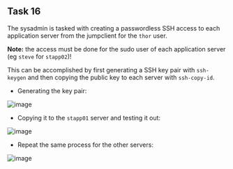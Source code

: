 ## Task 16

The sysadmin is tasked with creating a passwordless SSH access to each application server from the jumpclient for the `thor` user.

__Note:__ the access must be done for the sudo user of each application server (eg `steve` for `stapp02`)!

This can be accomplished by first generating a SSH key pair with `ssh-keygen` and then copying the public key to each server with `ssh-copy-id`.

- Generating the key pair:

![image](https://github.com/kmilach/kodekloud-engineer/assets/53876300/df890b84-29fe-4bac-b8d1-02fc0580287d)

- Copying it to the `stapp01` server and testing it out:

![image](https://github.com/kmilach/kodekloud-engineer/assets/53876300/cad396eb-8101-4c1c-a9e7-767aa0866f4f)

- Repeat the same process for the other servers:

![image](https://github.com/kmilach/kodekloud-engineer/assets/53876300/295c4a33-c9de-4d2e-839d-516a2753eaea)
